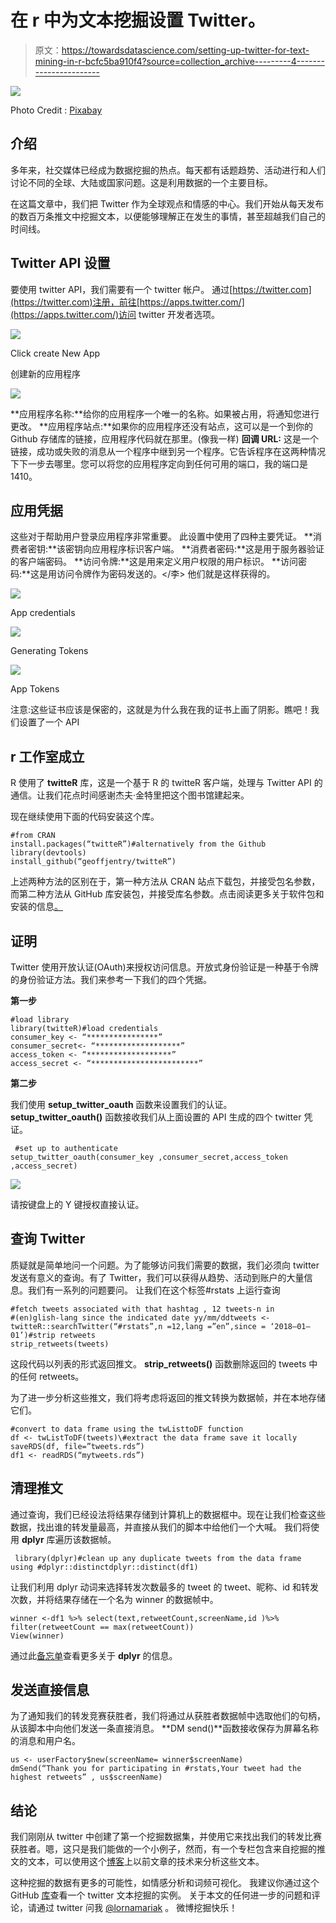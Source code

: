 # 在 r 中为文本挖掘设置 Twitter。

> 原文：<https://towardsdatascience.com/setting-up-twitter-for-text-mining-in-r-bcfc5ba910f4?source=collection_archive---------4----------------------->

![](img/ac7f80a37d4b9502c21d1295e1c06ee7.png)

Photo Credit : [Pixabay](https://pixabay.com/en/twitter-line-power-line-sit-2713571/)

## 介绍

多年来，社交媒体已经成为数据挖掘的热点。每天都有话题趋势、活动进行和人们讨论不同的全球、大陆或国家问题。这是利用数据的一个主要目标。

在这篇文章中，我们把 Twitter 作为全球观点和情感的中心。我们开始从每天发布的数百万条推文中挖掘文本，以便能够理解正在发生的事情，甚至超越我们自己的时间线。

## Twitter API 设置

要使用 twitter API，我们需要有一个 twitter 帐户。
通过[https://twitter.com](https://twitter.com)注册，前往[https://apps.twitter.com/](https://apps.twitter.com/)访问 twitter 开发者选项。

![](img/7836b6cd11cef1475984039e6b4cf01a.png)

Click create New App

创建新的应用程序

![](img/a60f8e86555b8e087c6156e2de7dfc8e.png)

**应用程序名称:**给你的应用程序一个唯一的名称。如果被占用，将通知您进行更改。
**应用程序站点:**如果你的应用程序还没有站点，这可以是一个到你的 Github 存储库的链接，应用程序代码就在那里。(像我一样)
**回调 URL:** 这是一个链接，成功或失败的消息从一个程序中继到另一个程序。它告诉程序在这两种情况下下一步去哪里。您可以将您的应用程序定向到任何可用的端口，我的端口是 1410。

## 应用凭据

这些对于帮助用户登录应用程序非常重要。
此设置中使用了四种主要凭证。
**消费者密钥:**该密钥向应用程序标识客户端。
**消费者密码:**这是用于服务器验证的客户端密码。
**访问令牌:**这是用来定义用户权限的用户标识。
**访问密码:**这是用访问令牌作为密码发送的。</李>
他们就是这样获得的。

![](img/449194fbed819c1b027dbafab78fde4b.png)

App credentials

![](img/6565690c74d4f5e59ab677416f6674b5.png)

Generating Tokens

![](img/d6340195de727b99669c7fa90f44fe4e.png)

App Tokens

注意:这些证书应该是保密的，这就是为什么我在我的证书上画了阴影。瞧吧！我们设置了一个 API

## r 工作室成立

R 使用了 **twitteR** 库，这是一个基于 R 的 twitteR 客户端，处理与 Twitter API 的通信。让我们花点时间感谢杰夫·金特里把这个图书馆建起来。

现在继续使用下面的代码安装这个库。

```
#from CRAN
install.packages(“twitteR”)#alternatively from the Github
library(devtools)
install_github(“geoffjentry/twitteR”)
```

上述两种方法的区别在于，第一种方法从 CRAN 站点下载包，并接受包名参数，而第二种方法从 GitHub 库安装包，并接受库名参数。点击阅读更多关于软件包和安装的信息[。](https://www.datacamp.com/community/tutorials/r-packages-guide)

## 证明

Twitter 使用开放认证(OAuth)来授权访问信息。开放式身份验证是一种基于令牌的身份验证方法。我们来参考一下我们的四个凭据。

**第一步**

```
#load library
library(twitteR)#load credentials
consumer_key <- “****************”
consumer_secret<- “*******************”
access_token <- “*******************”
access_secret <- “************************” 
```

**第二步**

我们使用 **setup_twitter_oauth** 函数来设置我们的认证。 **setup_twitter_oauth()** 函数接收我们从上面设置的 API 生成的四个 twitter 凭证。

```
 #set up to authenticate
setup_twitter_oauth(consumer_key ,consumer_secret,access_token ,access_secret)
```

![](img/f1e0f95771b52b6ef84a0261eb6f601c.png)

请按键盘上的 Y 键授权直接认证。

## 查询 Twitter

质疑就是简单地问一个问题。为了能够访问我们需要的数据，我们必须向 twitter 发送有意义的查询。有了 Twitter，我们可以获得从趋势、活动到账户的大量信息。我们有一系列的问题要问。
让我们在这个标签#rstats 上运行查询

```
#fetch tweets associated with that hashtag , 12 tweets-n in 
#(en)glish-lang since the indicated date yy/mm/ddtweets <- twitteR::searchTwitter(“#rstats”,n =12,lang =”en”,since = ‘2018–01–01’)#strip retweets
strip_retweets(tweets)
```

这段代码以列表的形式返回推文。 **strip_retweets()** 函数删除返回的 tweets 中的任何 retweets。

为了进一步分析这些推文，我们将考虑将返回的推文转换为数据帧，并在本地存储它们。

```
#convert to data frame using the twListtoDF function
df <- twListToDF(tweets)\#extract the data frame save it locally
saveRDS(df, file=”tweets.rds”)
df1 <- readRDS(“mytweets.rds”)
```

## 清理推文

通过查询，我们已经设法将结果存储到计算机上的数据框中。现在让我们检查这些数据，找出谁的转发量最高，并直接从我们的脚本中给他们一个大喊。
我们将使用 **dplyr** 库遍历该数据帧。

```
 library(dplyr)#clean up any duplicate tweets from the data frame using #dplyr::distinctdplyr::distinct(df1)
```

让我们利用 dplyr 动词来选择转发次数最多的 tweet 的 tweet、昵称、id 和转发次数，并将结果存储在一个名为 winner 的数据帧中。

```
winner <-df1 %>% select(text,retweetCount,screenName,id )%>% filter(retweetCount == max(retweetCount))
View(winner)
```

通过此[备忘单](https://www.rstudio.com/wp-content/uploads/2015/02/data-wrangling-cheatsheet.pdf)查看更多关于 **dplyr** 的信息。

## 发送直接信息

为了通知我们的转发竞赛获胜者，我们将通过从获胜者数据帧中选取他们的句柄，从该脚本中向他们发送一条直接消息。
**DM send()**函数接收保存为屏幕名称的消息和用户名。

```
us <- userFactory$new(screenName= winner$screenName)
dmSend(“Thank you for participating in #rstats,Your tweet had the highest retweets” , us$screenName)
```

## 结论

我们刚刚从 twitter 中创建了第一个挖掘数据集，并使用它来找出我们的转发比赛获胜者。嗯，这只是我们能做的一个小例子，然而，有一个专栏包含来自挖掘的推文的文本，可以使用这个[博客](https://medium.com/@lornamariak)上以前文章的技术来分析这些文本。

这种挖掘的数据有更多的可能性，如情感分析和词频可视化。
我建议你通过这个 GitHub [库](https://github.com/lornamariak/TextMinningR)查看一个 twitter 文本挖掘的实例。
关于本文的任何进一步的问题和评论，请通过 twitter 问我 [@lornamariak](http://twitter.com/lornamariak) 。
微博挖掘快乐！